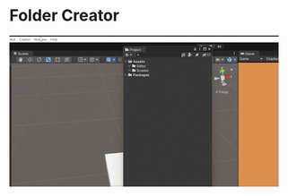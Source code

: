 # Folder Creator

![How to use](https://github.com/alisahanyalcin/unity-tools/blob/main/Folder%20Creator/Unity%20Folder%20Creator%20Tool.gif)
